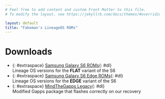 ```yaml
---
# Feel free to add content and custom Front Matter to this file.
# To modify the layout, see https://jekyllrb.com/docs/themes/#overriding-theme-defaults

layout: default
title: "Fakeman's LineageOS ROMs"
---
```

# Downloads
- {: #extraspace} [Samsung Galaxy S6 ROMs](/rom/downloads/s6){: #dl} <br>
Lineage OS versions for the **FLAT** variant of the S6
- {: #extraspace} [Samsung Galaxy S6 Edge ROMs](/rom/downloads/s6edge){: #dl}<br>
Lineage OS versions for the **EDGE** variant of the S6
- {: #extraspace} [MindTheGapps Legacy](/rom/downloads/mindthegapps){: #dl}<br>
Modified Gapps package that flashes correctly on our recovery